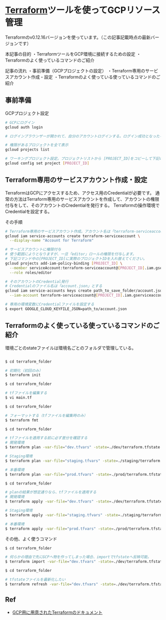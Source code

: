 # [Terraform](https://www.terraform.io/)ツールを使ってGCPリソース管理
Terraformのv0.12.16バージョンを使っています。（この記事記載時点の最新バージョンです）

本記事の目的
・TerraformツールをGCP環境に接続するための設定
・Terraformのよく使っているコマンドのご紹介

記事の流れ
・事前準備（GCPプロジェクトの設定）
・Terraform専用のサービスアカウント作成・設定
・Terraformのよく使っている使っているコマンドのご紹介


## 事前準備
GCPプロジェクト設定
```sh
# GCPにログイン
gcloud auth login

# ログインブラウンザーが開かれて、自分のアカウントログインする。ログイン成功となったら、下記を続き

# 権限があるプロジェクトを全て表示
gcloud projects list

# ワーキングプロジェクト設定。プロジェクトリストから [PROJECT_ID]をコピーして下記のコマンドに入れる
gcloud config set project [PROJECT_ID]
```

## Terraform専用のサービスアカウント作成・設定
TerraformはGCPにアクセスするため、アクセス用のCredentialが必要です。
通常の方法はTerraform専用のサービスアカウントを作成して、アカウントの権限付与をして、そのアカウントのCredentialを発行する。
Terraformの操作環境でCredentialを設定する。

その手順
```sh
# Terraform専用のサービスアカウント作成。アカウント名は「terraform-serviceaccount」とする
gcloud iam service-accounts create terraform-serviceaccount \
  --display-name "Account for Terraform"

# サービスアカウントに権限付与
# 使う範囲によりとなりますが、一旦「editor」ロールの権限を付与します。
# 下記コマンド中の[PROJECT_ID]に実際のプロジェクトIDを入れ替えてください。
gcloud projects add-iam-policy-binding [PROJECT_ID] \
  --member serviceAccount:terraform-serviceaccount@[PROJECT_ID].iam.gserviceaccount.com \
  --role roles/editor

# そのアカウントのCredential発行
# Credentialのファイル名は「account.json」とする
gcloud iam service-accounts keys create path_to_save_folder/account.json \
  --iam-account terraform-serviceaccount@[PROJECT_ID].iam.gserviceaccount.com

# 専用の環境変数にCredentialファイルを設定する
$ export GOOGLE_CLOUD_KEYFILE_JSON=path_to/account.json
```

## Terraformのよく使っている使っているコマンドのご紹介
環境ごとのstateファイルは環境名ごとのフォルダで管理している。

```sh

```

```sh
$ cd terraform_folder

# 初期化（初回のみ）
$ terraform init
```

```sh
$ cd terraform_folder

# tfファイルを編集する
$ vi main.tf

```

```sh
$ cd terraform_folder

# フォーマットする（tfファイルを編集時のみ）
$ terraform fmt
```

```sh
$ cd terraform_folder

# tfファイルを適用する前に必ず差分を確認する
# 開発環境
$ terraform plan -var-file="dev.tfvars" -state=./dev/terraform.tfstate

# Staging環境
$ terraform plan -var-file="staging.tfvars" -state=./staging/terraform.tfstate

# 本番環境
$ terraform plan -var-file="prod.tfvars" -state=./prod/terraform.tfstate
```

```sh
$ cd terraform_folder

# planの結果が想定通りなら、tfファイルを適用する
# 開発環境
$ terraform apply -var-file="dev.tfvars" -state=./dev/terraform.tfstate

# Staging環境
$ terraform apply -var-file="staging.tfvars" -state=./staging/terraform.tfstate

# 本番環境
$ terraform apply -var-file="prod.tfvars" -state=./prod/terraform.tfstate
```

その他、よく使うコマンド

```sh
$ cd terraform_folder

# 何らかの理由で先にGCPへ物を作ってしまった場合、importでtfstateへ反映可能。
$ terraform import -var-file="dev.tfvars" -state=./dev/terraform.tfstate <tfファイルのリソース名> <GCPのリソース名>
```

```sh
$ cd terraform_folder

# tfstateファイルを最新化したい
$ terraform refresh -var-file="dev.tfvars" -state=./dev/terraform.tfstate
```

## Ref

* [GCP用に用意されたTerraformのドキュメント](https://www.terraform.io/docs/providers/google/)
